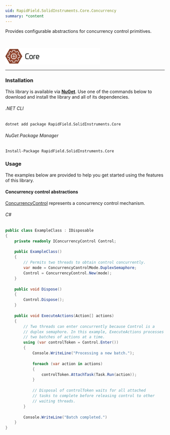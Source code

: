 ```yaml
---
uid: RapidField.SolidInstruments.Core.Concurrency
summary: *content
---
```


<!--
Copyright (c) RapidField LLC. Licensed under the MIT License. See LICENSE.txt in the project root for license information.
-->

Provides configurable abstractions for concurrency control primitives.

<br />

![Core label](../images/Label.Core.300w.png)
- - -

### Installation

This library is available via [**NuGet**](https://docs.microsoft.com/en-us/nuget/quickstart/install-and-use-a-package-in-visual-studio). Use one of the commands below to download and install the library and all of its dependencies.

###### .NET CLI

```shell
dotnet add package RapidField.SolidInstruments.Core
```

###### NuGet Package Manager

```shell
Install-Package RapidField.SolidInstruments.Core
```

### Usage

The examples below are provided to help you get started using the features of this library.

#### Concurrency control abstractions

[ConcurrencyControl](https://www.solidinstruments.com/api/RapidField.SolidInstruments.Core.Concurrency.ConcurrencyControl.html) represents a concurrency control mechanism.

###### C#

```csharp
public class ExampleClass : IDisposable
{
    private readonly IConcurrencyControl Control;

    public ExampleClass()
    {
        // Permits two threads to obtain control concurrently.
        var mode = ConcurrencyControlMode.DuplexSemaphore;
        Control = ConcurrencyControl.New(mode);
    }

    public void Dispose()
    {
        Control.Dispose();
    }

    public void ExecuteActions(Action[] actions)
    {
        // Two threads can enter concurrently because Control is a
        // duplex semaphore. In this example, ExecuteActions processes
        // two batches of actions at a time.
        using (var controlToken = Control.Enter())
        {
            Console.WriteLine("Processing a new batch.");

            foreach (var action in actions)
            {
                controlToken.AttachTask(Task.Run(action));
            }

            // Disposal of controlToken waits for all attached
            // tasks to complete before releasing control to other
            // waiting threads.
        }

        Console.WriteLine("Batch completed.")
    }
}
```

<br />